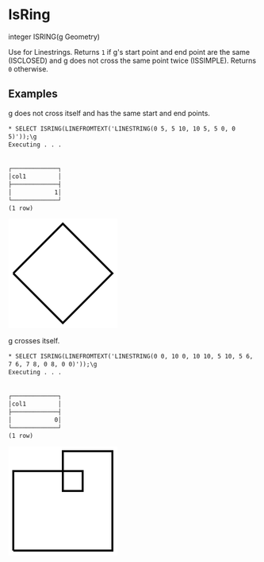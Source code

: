 # IsRing #

integer ISRING(g Geometry)

Use for Linestrings. Returns `1` if g's start point and end point are the same (ISCLOSED) and g does not cross the same point twice (ISSIMPLE). Returns `0` otherwise.

## Examples ##

g does not cross itself and has the same start and end points.

    * SELECT ISRING(LINEFROMTEXT('LINESTRING(0 5, 5 10, 10 5, 5 0, 0 5)'));\g     
    Executing . . .


    ┌─────────────┐
    │col1         │
    ├─────────────┤
    │            1│
    └─────────────┘
    (1 row)

![IsRingTrue](isring.svg)

g crosses itself.

    * SELECT ISRING(LINEFROMTEXT('LINESTRING(0 0, 10 0, 10 10, 5 10, 5 6, 7 6, 7 8, 0 8, 0 0)'));\g
    Executing . . .


    ┌─────────────┐
    │col1         │
    ├─────────────┤
    │            0│
    └─────────────┘
    (1 row)

![IsRingFalse](isring2.svg)
